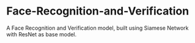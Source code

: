 # Face-Recognition-and-Verification
A Face Recognition and Verification model, built using Siamese Network with ResNet as base model.
